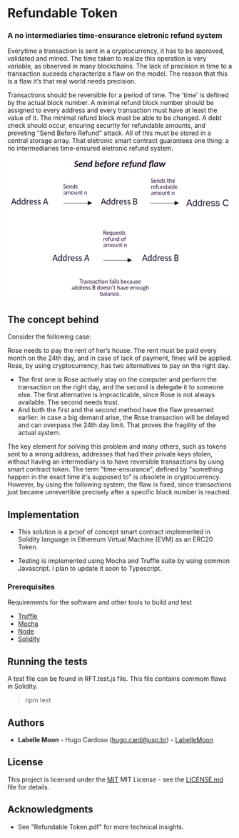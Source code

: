 # Refundable Token

### A no intermediaries time-ensurance eletronic refund system

Everytime a transaction is sent in a cryptocurrency, it has to be approved, validated and mined. The time taken to realize this operation is very variable, as observed in many blockchains. The lack of precision in time to a transaction suceeds characterize a flaw on the model. The reason that this is a flaw it’s that real world needs precision.

Transactions should be reversible for a period of time. The 'time' is defined by the actual block number. A minimal refund block number should be assigned to every address and every transaction must have at least the value of it. The minimal refund block must be able to be changed. A debt check should occur, ensuring security for refundable amounts, and preveting "Send Before Refund" attack. All of this must be stored in a central storage array. That eletronic smart contract guarantees one thing: a no intermediaries time-ensured eletronic refund system.

![Send Before Refund Flaw](sendbeforerefund.png)

## The concept behind

Consider the following case:

Rose needs to pay the rent of her’s house. The rent must be paid every month on the 24th day, and in case of lack of payment, fines will be applied. Rose, by using cryptocurrency, has two alternatives to pay on the right day. 
- The first one is Rose actively stay on the computer and perform the transaction on the right day, and the second is delegate it to someone else. The first alternative is impracticable, since Rose is not always available. The second needs trust.
- And both the first and the second method have the flaw presented earlier: in case a big demand arise, the Rose transaction will be delayed and can overpass the 24th day limit. That proves the fragility of the actual system.

The key element for solving this problem and many others, such as tokens sent to a wrong address, addresses that had their private keys stolen, without having an intermediary is to have reversible transactions by using smart contract token. The term "time-ensurance", defined by "something happen in the exact time it's supposed to" is obsolete in cryptocurrency. However, by using the following system, the flaw is fixed, since transactions just became unrevertible precisely after a specific block number is reached.

## Implementation

- This solution is a proof of concept smart contract implemented in Solidity language in Ethereum Virtual Machine (EVM) as an ERC20 Token.

- Testing is implemented using Mocha and Truffle suite by using common Javascript. I plan to update it soon to Typescript.

### Prerequisites

Requirements for the software and other tools to build and test

- [Truffle](https://archive.trufflesuite.com/)
- [Mocha](https://mochajs.org/)
- [Node](https://nodejs.org/pt)
- [Solidity](https://soliditylang.org/)

## Running the tests

A test file can be found in RFT.test.js file. This file contains commom flaws in Solidity.
> npm test

## Authors

  - **Labelle Moon** - Hugo Cardoso (hugo.card@usp.br) -
    [LabelleMoon](https://github.com/BelleMoon)

## License

This project is licensed under the [MIT](LICENSE.md)
MIT License - see the [LICENSE.md](LICENSE.md) file for
details.

## Acknowledgments

  - See "Refundable Token.pdf" for more technical insights. 